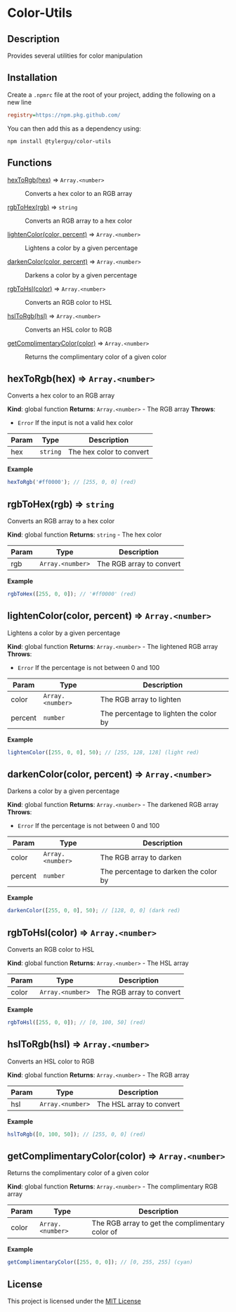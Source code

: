 <!-- markdownlint-disable MD033 MD036 -->
# Color-Utils

## Description

Provides several utilities for color manipulation

## Installation

Create a `.npmrc` file at the root of your project, adding the following on a new line

```ini
registry=https://npm.pkg.github.com/
```

You can then add this as a dependency using:

```shell
npm install @tylerguy/color-utils
```

## Functions

<dl>
<dt><a href="#hexToRgb">hexToRgb(hex)</a> ⇒ <code>Array.&lt;number&gt;</code></dt>
<dd><p>Converts a hex color to an RGB array</p>
</dd>
<dt><a href="#rgbToHex">rgbToHex(rgb)</a> ⇒ <code>string</code></dt>
<dd><p>Converts an RGB array to a hex color</p>
</dd>
<dt><a href="#lightenColor">lightenColor(color, percent)</a> ⇒ <code>Array.&lt;number&gt;</code></dt>
<dd><p>Lightens a color by a given percentage</p>
</dd>
<dt><a href="#darkenColor">darkenColor(color, percent)</a> ⇒ <code>Array.&lt;number&gt;</code></dt>
<dd><p>Darkens a color by a given percentage</p>
</dd>
<dt><a href="#rgbToHsl">rgbToHsl(color)</a> ⇒ <code>Array.&lt;number&gt;</code></dt>
<dd><p>Converts an RGB color to HSL</p>
</dd>
<dt><a href="#hslToRgb">hslToRgb(hsl)</a> ⇒ <code>Array.&lt;number&gt;</code></dt>
<dd><p>Converts an HSL color to RGB</p>
</dd>
<dt><a href="#getComplimentaryColor">getComplimentaryColor(color)</a> ⇒ <code>Array.&lt;number&gt;</code></dt>
<dd><p>Returns the complimentary color of a given color</p>
</dd>
</dl>

<a name="hexToRgb"></a>

## hexToRgb(hex) ⇒ <code>Array.&lt;number&gt;</code>

Converts a hex color to an RGB array

**Kind**: global function
**Returns**: <code>Array.&lt;number&gt;</code> - The RGB array
**Throws**:

- <code>Error</code> If the input is not a valid hex color

| Param | Type | Description |
| --- | --- | --- |
| hex | <code>string</code> | The hex color to convert |

**Example**

```js
hexToRgb('#ff0000'); // [255, 0, 0] (red)
```

<a name="rgbToHex"></a>

## rgbToHex(rgb) ⇒ <code>string</code>

Converts an RGB array to a hex color

**Kind**: global function
**Returns**: <code>string</code> - The hex color

| Param | Type | Description |
| --- | --- | --- |
| rgb | <code>Array.&lt;number&gt;</code> | The RGB array to convert |

**Example**

```js
rgbToHex([255, 0, 0]); // '#ff0000' (red)
```

<a name="lightenColor"></a>

## lightenColor(color, percent) ⇒ <code>Array.&lt;number&gt;</code>

Lightens a color by a given percentage

**Kind**: global function
**Returns**: <code>Array.&lt;number&gt;</code> - The lightened RGB array
**Throws**:

- <code>Error</code> If the percentage is not between 0 and 100

| Param | Type | Description |
| --- | --- | --- |
| color | <code>Array.&lt;number&gt;</code> | The RGB array to lighten |
| percent | <code>number</code> | The percentage to lighten the color by |

**Example**

```js
lightenColor([255, 0, 0], 50); // [255, 128, 128] (light red)
```

<a name="darkenColor"></a>

## darkenColor(color, percent) ⇒ <code>Array.&lt;number&gt;</code>

Darkens a color by a given percentage

**Kind**: global function
**Returns**: <code>Array.&lt;number&gt;</code> - The darkened RGB array
**Throws**:

- <code>Error</code> If the percentage is not between 0 and 100

| Param | Type | Description |
| --- | --- | --- |
| color | <code>Array.&lt;number&gt;</code> | The RGB array to darken |
| percent | <code>number</code> | The percentage to darken the color by |

**Example**

```js
darkenColor([255, 0, 0], 50); // [128, 0, 0] (dark red)
```

<a name="rgbToHsl"></a>

## rgbToHsl(color) ⇒ <code>Array.&lt;number&gt;</code>

Converts an RGB color to HSL

**Kind**: global function
**Returns**: <code>Array.&lt;number&gt;</code> - The HSL array

| Param | Type | Description |
| --- | --- | --- |
| color | <code>Array.&lt;number&gt;</code> | The RGB array to convert |

**Example**

```js
rgbToHsl([255, 0, 0]); // [0, 100, 50] (red)
```

<a name="hslToRgb"></a>

## hslToRgb(hsl) ⇒ <code>Array.&lt;number&gt;</code>

Converts an HSL color to RGB

**Kind**: global function
**Returns**: <code>Array.&lt;number&gt;</code> - The RGB array

| Param | Type | Description |
| --- | --- | --- |
| hsl | <code>Array.&lt;number&gt;</code> | The HSL array to convert |

**Example**

```js
hslToRgb([0, 100, 50]); // [255, 0, 0] (red)
```

<a name="getComplimentaryColor"></a>

## getComplimentaryColor(color) ⇒ <code>Array.&lt;number&gt;</code>

Returns the complimentary color of a given color

**Kind**: global function
**Returns**: <code>Array.&lt;number&gt;</code> - The complimentary RGB array

| Param | Type | Description |
| --- | --- | --- |
| color | <code>Array.&lt;number&gt;</code> | The RGB array to get the complimentary color of |

**Example**

```js
getComplimentaryColor([255, 0, 0]); // [0, 255, 255] (cyan)
```

## License

This project is licensed under the [MIT License](LICENSE)
